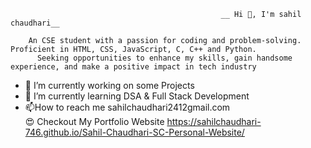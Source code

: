                                                    __ Hi 👋, I'm sahil chaudhari__

        An CSE student with a passion for coding and problem-solving. Proficient in HTML, CSS, JavaScript, C, C++ and Python.
          Seeking opportunities to enhance my skills, gain handsome experience, and make a positive impact in tech industry

- 🔭 I’m currently working on some Projects
- 🌱 I’m currently learning DSA & Full Stack Development
- 📫How to reach me sahilchaudhari2412gmail.com                                                                      
😍 Checkout My Portfolio Website https://sahilchaudhari-746.github.io/Sahil-Chaudhari-SC-Personal-Website/

